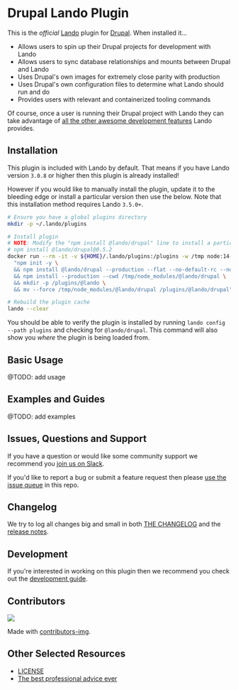 # Drupal Lando Plugin

This is the _official_ [Lando](https://lando.dev) plugin for [Drupal](https://docs.lando.dev/config/drupal9.html). When installed it...

* Allows users to spin up their Drupal projects for development with Lando
* Allows users to sync database relationships and mounts between Drupal and Lando
* Uses Drupal's own images for extremely close parity with production
* Uses Drupal's own configuration files to determine what Lando should run and do
* Provides users with relevant and containerized tooling commands

Of course, once a user is running their Drupal project with Lando they can take advantage of [all the other awesome development features](https://docs.lando.dev) Lando provides.

## Installation

This plugin is included with Lando by default. That means if you have Lando version `3.0.8` or higher then this plugin is already installed!

However if you would like to manually install the plugin, update it to the bleeding edge or install a particular version then use the below. Note that this installation method requires Lando `3.5.0+`.

```bash
# Ensure you have a global plugins directory
mkdir -p ~/.lando/plugins

# Install plugin
# NOTE: Modify the "npm install @lando/drupal" line to install a particular version eg
# npm install @lando/drupal@0.5.2
docker run --rm -it -v ${HOME}/.lando/plugins:/plugins -w /tmp node:14-alpine sh -c \
  "npm init -y \
  && npm install @lando/drupal --production --flat --no-default-rc --no-lockfile --link-duplicates \
  && npm install --production --cwd /tmp/node_modules/@lando/drupal \
  && mkdir -p /plugins/@lando \
  && mv --force /tmp/node_modules/@lando/drupal /plugins/@lando/drupal"

# Rebuild the plugin cache
lando --clear
```

You should be able to verify the plugin is installed by running `lando config --path plugins` and checking for `@lando/drupal`. This command will also show you _where_ the plugin is being loaded from.

## Basic Usage

@TODO: add usage

## Examples and Guides

@TODO: add examples

## Issues, Questions and Support

If you have a question or would like some community support we recommend you [join us on Slack](https://launchpass.com/devwithlando).

If you'd like to report a bug or submit a feature request then please [use the issue queue](https://github.com/lando/drupal/issues/new/choose) in this repo.

## Changelog

We try to log all changes big and small in both [THE CHANGELOG](https://github.com/lando/drupal/blob/main/CHANGELOG.md) and the [release notes](https://github.com/lando/drupal/releases).

## Development

If you're interested in working on this plugin then we recommend you check out the [development guide](https://github.com/lando/drupal/blob/main/docs/development.md).

## Contributors

<a href="https://github.com/lando/drupal/graphs/contributors">
  <img src="https://contrib.rocks/image?repo=lando/drupal" />
</a>

Made with [contributors-img](https://contrib.rocks).

## Other Selected Resources

* [LICENSE](https://github.com/lando/drupal/blob/main/LICENSE.md)
* [The best professional advice ever](https://www.youtube.com/watch?v=tkBVDh7my9Q)
